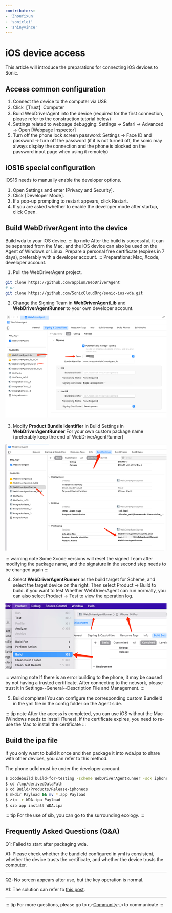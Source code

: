 ```yaml
---
contributors:
- 'ZhouYixun'
- 'soniclei'
- 'shinyvince'
---
```


# iOS device access

This article will introduce the preparations for connecting iOS devices to Sonic.

## Access common configuration

1. Connect the device to the computer via USB
2. Click【Trust】Computer
3. Build WebDriverAgent into the device (required for the first connection, please refer to the construction tutorial below)
4. Settings related to webpage debugging: Settings → Safari → Advanced → Open [Webpage Inspector]
5. Turn off the phone lock screen password: Settings → Face ID and password → turn off the password (if it is not turned off, the sonic may always display the connection and the phone is blocked on the password input page when using it remotely)

## iOS16 special configuration

iOS16 needs to manually enable the developer options.

1. Open Settings and enter [Privacy and Security].
2. Click [Developer Mode].
3. If a pop-up prompting to restart appears, click Restart.
4. If you are asked whether to enable the developer mode after startup, click Open.

## Build WebDriverAgent into the device

Build wda to your iOS device.
::: tip note
After the build is successful, it can be separated from the Mac, and the iOS device can also be used on the Agent of Windows or Linux. Prepare a personal free certificate (expires in 7 days), preferably with a developer account.
:::
Preparations: Mac, Xcode, developer account.

1. Pull the WebDriverAgent project.

```bash
git clone https://github.com/appium/WebDriverAgent
# or
git clone https://github.com/SonicCloudOrg/sonic-ios-wda.git
```

2. Change the Signing Team in **WebDriverAgentLib** and **WebDriverAgentRunner** to your own developer account.

![ios1](./images/ios1.png)

3. Modify **Product Bundle Identifier** in Build Settings in **WebDriverAgentRunner**
   For your own custom package name (preferably keep the end of WebDriverAgentRunner)

![ios2](./images/ios2.png)

::: warning note
Some Xcode versions will reset the signed Team after modifying the package name, and the signature in the second step needs to be changed again
:::

4. Select **WebDriverAgentRunner** as the build target for Scheme, and select the target device on the right. Then select Product -> Build to build. if you want to test
   Whether WebDriverAgent can run normally, you can also select Product -> Test to view the operation log.

![ios3](./images/ios3.png)

::: warning note
If there is an error building to the phone, it may be caused by not having a trusted certificate. After connecting to the network, please trust it in Settings--General--Description File and Management.
:::

5. Build complete! You can configure the corresponding custom BundleId in the yml file in the config folder on the Agent side.

::: tip note
After the access is completed, you can use iOS without the Mac (Windows needs to install iTunes). If the certificate expires, you need to re-use the Mac to install the certificate
:::

## Build the ipa file

If you only want to build it once and then package it into wda.ipa to share with other devices, you can refer to this method.

The phone udId must be under the developer account.

```bash
$ xcodebuild build-for-testing -scheme WebDriverAgentRunner -sdk iphoneos -configuration Release -derivedDataPath /tmp/derivedDataPath
$ cd /tmp/derivedDataPath
$ cd Build/Products/Release-iphoneos
$ mkdir Payload && mv *.app Payload
$ zip -r WDA.ipa Payload
$ sib app install WDA.ipa
```

::: tip
For the use of sib, you can go to the surrounding ecology.
:::

## Frequently Asked Questions (Q&A)

Q1: Failed to start after packaging wda.

A1: Please check whether the bundleId configured in yml is consistent, whether the device trusts the certificate, and whether the device trusts the computer.

---

Q2: No screen appears after use, but the key operation is normal.

A1: The solution can refer to [this post](https://sonic-cloud.wiki/d/27-ios).

---

::: tip
For more questions, please go to 👉[Community](https://sonic-cloud.wiki)👈 to communicate
:::
